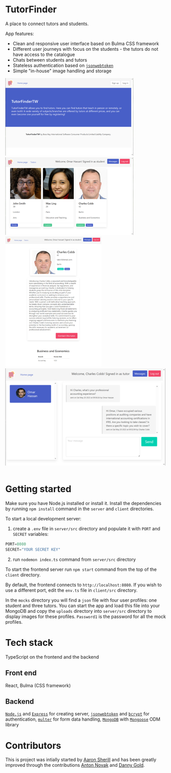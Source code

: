 # TutorFinder

A place to connect tutors and students.

App features:

- Clean and responsive user interface based on Bulma CSS framework
- Different user journeys with focus on the students - the tutors do not have access to the catalogue
- Chats between students and tutors
- Stateless authentication based on [`jsonwebtoken`](https://www.npmjs.com/package/jsonwebtoken)
- Simple "in-house" image handling and storage

<div style="display: flex; flex-direction: row; align-items: start; flex-wrap: wrap; gap: 5px">
<img src="./screenshots/tf1.png" width="400px" />
<img src="./screenshots/tf2.png" width="400px" />
<img src="./screenshots/tf3.png" width="300px" />
<img src="./screenshots/tf4.png" width="500px" />
</div>
<br>

# Getting started

Make sure you have Node.js installed or install it. Install the dependencies by running `npm install` command in the `server` and `client` directories.

To start a local development server:

1. create a `.env` file in `server/src` directory and populate it with `PORT` and `SECRET` variables:

```TypeScript
PORT=8080
SECRET="YOUR SECRET KEY"
```

2. run `nodemon index.ts` command from `server/src` directory

To start the frontend server run `npm start` command from the top of the `client` directory.

By default, the frontend connects to `http://localhost:8080`. If you wish to use a different port, edit the `env.ts` file in `client/src` directory.

In the `mocks` directory you will find a `json` file with four user profiles: one student and three tutors. You can start the app and load this file into your MongoDB and copy the `uploads` directory into `server/src` directory to display images for these profiles. `Password1` is the password for all the mock profiles.

# Tech stack

TypeScript on the frontend and the backend

## Front end

React, Bulma (CSS framework)

## Backend

[`Node.js`](https://nodejs.org/en) and [`Express`](https://nodejs.org/en) for creating server, [`jsonwebtoken`](https://www.npmjs.com/package/jsonwebtoken) and [`bcrypt`](https://www.npmjs.com/package/bcrypt) for authentication, [`multer`](https://www.npmjs.com/package/multer) for form data handling, [`MongoDB`](https://www.mongodb.com/) with [`Mongoose`](https://mongoosejs.com/) ODM library

# Contributors

This is project was intially started by [Aaron Sherill](https://github.com/sherrilla71940) and has been greatly improved through the contributions [Anton Novak](https://github.com/anton-novak) and [Danny Gold](https://github.com/dgold01).
